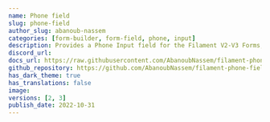 ```yaml
---
name: Phone field
slug: phone-field
author_slug: abanoub-nassem
categories: [form-builder, form-field, phone, input]
description: Provides a Phone Input field for the Filament V2-V3 Forms, works in Admin-Panel and Forntend-Forms.
discord_url: 
docs_url: https://raw.githubusercontent.com/AbanoubNassem/filament-phone-field/main/README.md
github_repository: https://github.com/AbanoubNassem/filament-phone-field
has_dark_theme: true
has_translations: false
image: 
versions: [2, 3]
publish_date: 2022-10-31
---
```

